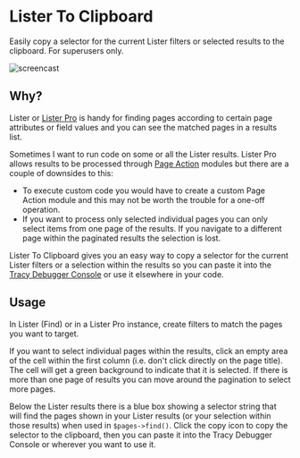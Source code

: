 # Lister To Clipboard

Easily copy a selector for the current Lister filters or selected results to the clipboard. For superusers only.

![screencast](https://user-images.githubusercontent.com/1538852/192980530-13543492-7903-4842-bc8d-3e62c2409e9f.gif)


## Why?

Lister or [Lister Pro](https://processwire.com/store/lister-pro/) is handy for finding pages according to certain page attributes or field values and you can see the matched pages in a results list. 

Sometimes I want to run code on some or all the Lister results. Lister Pro allows results to be processed through [Page Action](https://processwire.com/store/lister-pro/#run-page-actions-find-pages-and-manipulate-them) modules but there are a couple of downsides to this:
* To execute custom code you would have to create a custom Page Action module and this may not be worth the trouble for a one-off operation.
* If you want to process only selected individual pages you can only select items from one page of the results. If you navigate to a different page within the paginated results the selection is lost.

Lister To Clipboard gives you an easy way to copy a selector for the current Lister filters or a selection within the results so you can paste it into the [Tracy Debugger Console](https://adrianbj.github.io/TracyDebugger/#/debug-bar?id=console) or use it elsewhere in your code.

## Usage

In Lister (Find) or in a Lister Pro instance, create filters to match the pages you want to target. 

If you want to select individual pages within the results, click an empty area of the cell within the first column (i.e. don't click directly on the page title). The cell will get a green background to indicate that it is selected. If there is more than one page of results you can move around the pagination to select more pages.

Below the Lister results there is a blue box showing a selector string that will find the pages shown in your Lister results (or your selection within those results) when used in `$pages->find()`. Click the copy icon to copy the selector to the clipboard, then you can paste it into the Tracy Debugger Console or wherever you want to use it.
